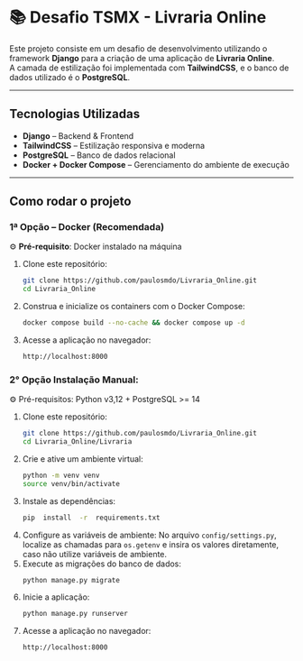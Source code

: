 
# 📚 Desafio TSMX - Livraria Online  

Este projeto consiste em um desafio de desenvolvimento utilizando o framework **Django** para a criação de uma aplicação de **Livraria Online**.  
A camada de estilização foi implementada com **TailwindCSS**, e o banco de dados utilizado é o **PostgreSQL**.  

---

## Tecnologias Utilizadas
- **Django** – Backend & Frontend
- **TailwindCSS** – Estilização responsiva e moderna  
- **PostgreSQL** – Banco de dados relacional  
- **Docker + Docker Compose** – Gerenciamento do ambiente de execução  



---

## Como rodar o projeto
### 1ª Opção – Docker (Recomendada)  
⚙️ **Pré-requisito**: Docker instalado na máquina  
1. Clone este repositório:  
   ```bash
   git clone https://github.com/paulosmdo/Livraria_Online.git
   cd Livraria_Online   
2. Construa e inicialize os containers com o Docker Compose:
	 ```bash
	 docker compose build --no-cache && docker compose up -d
3. Acesse a aplicação no navegador:
	```bash	
	http://localhost:8000
### 2° Opção Instalação Manual:
⚙️ Pré-requisitos: Python v3,12 + PostgreSQL >= 14
1. Clone este repositório:  
   ```bash
   git clone https://github.com/paulosmdo/Livraria_Online.git
   cd Livraria_Online/Livraria   
 2. Crie e ative um ambiente virtual:
	 ```bash
	 python -m venv venv
	 source venv/bin/activate
 3. Instale as dependências:
	 ```bash
	 pip  install  -r  requirements.txt
 4. Configure as variáveis de ambiente:
	 No arquivo `config/settings.py`, localize as chamadas para `os.getenv` e insira os valores diretamente, caso não utilize variáveis de ambiente.
 5. Execute as migrações do banco de dados:
	 ```bash
	 python manage.py migrate
 6. Inicie a aplicação:
	 ```bash
	 python manage.py runserver
7. Acesse a aplicação no navegador:
	```bash	
	http://localhost:8000
